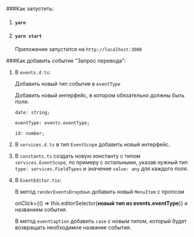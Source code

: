 ###Как запустить:
1. #### `yarn`
2. #### `yarn start`
    Приложение запустится на `http://localhost:3000`

###Как добавить событие "Запрос перевода":

1. В `events.d.ts`:
 
    Добавить новый тип события в `eventType`
    
    Добавить новый интерфейс, в котором обязательно должны быть поля:
    
    `date: string;`
    
    `eventType: events.eventType;`
    
    `id: number;`
    
2. В `services.d.ts` в тип `EventScope` добавить новый интерфейс.
3. В `constants.ts` создать новую константу с типом `services.EventScope`, по примеру с остальными, 
указав нужный тип `type: services.FieldTypes` и значение `value: any` для каждого поля.
4. В `EventEditor.tsx`:

    В метод `renderEventsDropdown` добавить новый `MenuItem` c пропсом
    
    onClick={() => this.editorSelector(**новый тип из events.eventType**)} и названием события.
    
    В метод `eventCaption` добавить `case` c новым типом, который будет возвращать необходимое название события.